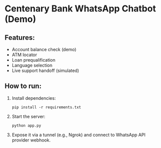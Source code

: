 # Centenary Bank WhatsApp Chatbot (Demo)

## Features:
- Account balance check (demo)
- ATM locator
- Loan prequalification
- Language selection
- Live support handoff (simulated)

## How to run:
1. Install dependencies:
   ```
   pip install -r requirements.txt
   ```
2. Start the server:
   ```
   python app.py
   ```
3. Expose it via a tunnel (e.g., Ngrok) and connect to WhatsApp API provider webhook.
